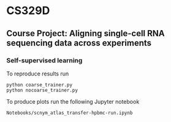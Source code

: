 # CS329D

## Course Project: Aligning single-cell RNA sequencing data across experiments


### Self-supervised learning

To reproduce results run

```
python coarse_trainer.py
python nocoarse_trainer.py
```

To produce plots run the following Jupyter notebook
```
Notebooks/scnym_atlas_transfer-hpbmc-run.ipynb
```
